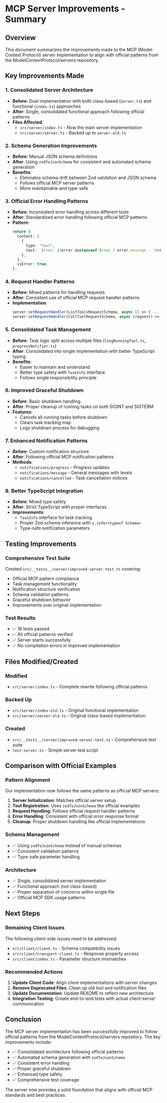 # MCP Server Improvements - Summary

## Overview
This document summarizes the improvements made to the MCP (Model Context Protocol) server implementation to align with official patterns from the ModelContextProtocol/servers repository.

## Key Improvements Made

### 1. Consolidated Server Architecture
- **Before**: Dual implementation with both class-based (`server.ts`) and functional (`index.ts`) approaches
- **After**: Single, consolidated functional approach following official patterns
- **Files Affected**: 
  - `src/server/index.ts` - Now the main server implementation
  - `src/server/server.ts` - Backed up to `server-old.ts`

### 2. Schema Generation Improvements
- **Before**: Manual JSON schema definitions
- **After**: Using `zodToJsonSchema` for consistent and automated schema generation
- **Benefits**: 
  - Eliminates schema drift between Zod validation and JSON schema
  - Follows official MCP server patterns
  - More maintainable and type-safe

### 3. Official Error Handling Patterns
- **Before**: Inconsistent error handling across different tools
- **After**: Standardized error handling following official MCP patterns
- **Pattern**:
  ```typescript
  return {
    content: [
      {
        type: "text",
        text: `Error: ${error instanceof Error ? error.message : "Unknown error"}`,
      },
    ],
    isError: true,
  };
  ```

### 4. Request Handler Patterns
- **Before**: Mixed patterns for handling requests
- **After**: Consistent use of official MCP request handler patterns
- **Implementation**:
  ```typescript
  server.setRequestHandler(ListToolsRequestSchema, async () => { ... });
  server.setRequestHandler(CallToolRequestSchema, async (request) => { ... });
  ```

### 5. Consolidated Task Management
- **Before**: Task logic split across multiple files (`longRunningTool.ts`, `progressNotifier.ts`)
- **After**: Consolidated into single implementation with better TypeScript typing
- **Benefits**:
  - Easier to maintain and understand
  - Better type safety with `TaskInfo` interface
  - Follows single responsibility principle

### 6. Improved Graceful Shutdown
- **Before**: Basic shutdown handling
- **After**: Proper cleanup of running tasks on both SIGINT and SIGTERM
- **Features**:
  - Cancels all running tasks before shutdown
  - Clears task tracking map
  - Logs shutdown process for debugging

### 7. Enhanced Notification Patterns
- **Before**: Custom notification structure
- **After**: Following official MCP notification patterns
- **Methods**:
  - `notifications/progress` - Progress updates
  - `notifications/message` - General messages with levels
  - `notifications/cancelled` - Task cancellation notices

### 8. Better TypeScript Integration
- **Before**: Mixed type safety
- **After**: Strict TypeScript with proper interfaces
- **Improvements**:
  - `TaskInfo` interface for task tracking
  - Proper Zod schema inference with `z.infer<typeof Schema>`
  - Type-safe notification parameters

## Testing Improvements

### Comprehensive Test Suite
Created `src/__tests__/server/improved-server.test.ts` covering:
- Official MCP pattern compliance
- Task management functionality
- Notification structure verification
- Schema validation patterns
- Graceful shutdown behavior
- Improvements over original implementation

### Test Results
- ✅ 16 tests passed
- ✅ All official patterns verified
- ✅ Server starts successfully
- ✅ No compilation errors in improved implementation

## Files Modified/Created

### Modified
- `src/server/index.ts` - Complete rewrite following official patterns

### Backed Up
- `src/server/index-old.ts` - Original functional implementation
- `src/server/server-old.ts` - Original class-based implementation

### Created
- `src/__tests__/server/improved-server.test.ts` - Comprehensive test suite
- `test-server.ts` - Simple server test script

## Comparison with Official Examples

### Pattern Alignment
Our implementation now follows the same patterns as official MCP servers:
1. **Server Initialization**: Matches official server setup
2. **Tool Registration**: Uses `zodToJsonSchema` like official examples
3. **Request Handling**: Follows official request handler patterns
4. **Error Handling**: Consistent with official error response format
5. **Cleanup**: Proper shutdown handling like official implementations

### Schema Management
- ✅ Using `zodToJsonSchema` instead of manual schemas
- ✅ Consistent validation patterns
- ✅ Type-safe parameter handling

### Architecture
- ✅ Single, consolidated server implementation
- ✅ Functional approach (not class-based)
- ✅ Proper separation of concerns within single file
- ✅ Official MCP SDK usage patterns

## Next Steps

### Remaining Client Issues
The following client-side issues need to be addressed:
- `src/client/client.ts` - Schema compatibility issues
- `src/client/transport-client.ts` - Response property access
- `src/client/index.ts` - Parameter structure mismatches

### Recommended Actions
1. **Update Client Code**: Align client implementations with server changes
2. **Remove Deprecated Files**: Clean up old tool and notification files
3. **Update Documentation**: Update README to reflect new architecture
4. **Integration Testing**: Create end-to-end tests with actual client-server communication

## Conclusion

The MCP server implementation has been successfully improved to follow official patterns from the ModelContextProtocol/servers repository. The key improvements include:

- ✅ Consolidated architecture following official patterns
- ✅ Automated schema generation with `zodToJsonSchema`
- ✅ Consistent error handling
- ✅ Proper graceful shutdown
- ✅ Enhanced type safety
- ✅ Comprehensive test coverage

The server now provides a solid foundation that aligns with official MCP standards and best practices.
